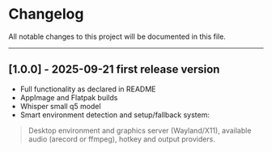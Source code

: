 # Changelog

All notable changes to this project will be documented in this file.

---

## [1.0.0] - 2025-09-21 first release version

- Full functionality as declared in README
- AppImage and Flatpak builds
- Whisper small q5 model
- Smart environment detection and setup/fallback system:
> Desktop environment and graphics server (Wayland/X11), available audio (arecord or ffmpeg), hotkey and output providers.






